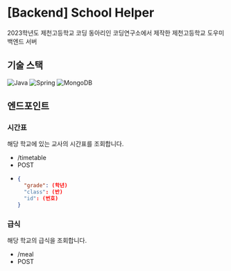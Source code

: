 # [Backend] School Helper
2023학년도 제천고등학교 코딩 동아리인 코딩연구소에서 제작한 제천고등학교 도우미 백엔드 서버

## 기술 스택
![Java](https://img.shields.io/badge/java-%23ED8B00.svg?style=for-the-badge&logo=java&logoColor=white)
![Spring](https://img.shields.io/badge/spring-%236DB33F.svg?style=for-the-badge&logo=spring&logoColor=white)
![MongoDB](https://img.shields.io/badge/MongoDB-%234ea94b.svg?style=for-the-badge&logo=mongodb&logoColor=white)

## 엔드포인트

### 시간표
해당 학교에 있는 교사의 시간표를 조회합니다.
- /timetable
- POST
- ```json
  {
    "grade": (학년)
    "class": (반)
    "id": (번호)
  }
  ```

### 급식
해당 학교의 급식을 조회합니다.
- /meal
- POST
